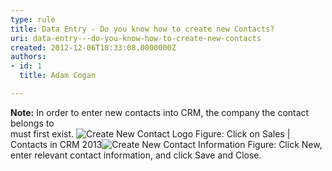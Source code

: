 ```yaml
---
type: rule
title: Data Entry - Do you know how to create new Contacts?
uri: data-entry---do-you-know-how-to-create-new-contacts
created: 2012-12-06T18:33:08.0000000Z
authors:
- id: 1
  title: Adam Cogan

---
```


 **​Note:** In order to enter new contacts into CRM, the company the contact belongs to<br> must first exist. ![Create New Contact Logo](/Communication/RulesToBetterCRMForUsers/PublishingImages/Sales-COntacts.jpg)            Figure: Click on Sales | Contacts in CRM 2013![Create New Contact Information](/Communication/RulesToBetterCRMForUsers/PublishingImages/NewContact.jpg)            Figure: Click New, enter relevant contact information, and click Save and Close.<br>          
